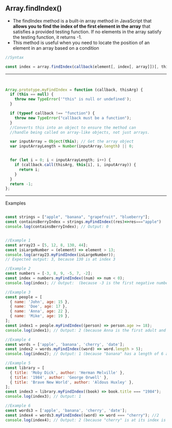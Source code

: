 ## Array.findIndex()


- The findIndex method is a built-in array method in JavaScript that **allows you to find the index of the first element in the array** that satisfies a provided testing function. If no elements in the array satisfy the testing function, it returns -1.
- This method is useful when you need to locate the position of an element in an array based on a condition

```js
//Syntax

const index = array.findIndex(callback(element[, index[, array]])[, thisArg])
```

_________________________


```js


Array.prototype.myFindIndex = function (callback, thisArg) {
  if (this == null) {
    throw new TypeError('"this" is null or undefined');
  }

  if (typeof callback !== "function") {
    throw new TypeError("callback must be a function");
  }
  //Converts this into an object to ensure the method can 
  //handle being called on array-like objects, not just arrays.

  var inputArray = Object(this); // Get the array object
  var inputArrayLength = Number(inputArray.length) || 0;


  for (let i = 0; i < inputArrayLength; i++) {
    if (callback.call(thisArg, this[i], i, inputArray)) {
      return i;
    }
  }
  return -1;
};
```

_____________________

Examples

```js

const strings = ["apple", "banana", "grapefruit", "blueberry"];
const containsBerryIndex = strings.myFindIndex((res)=>res==="apple")
console.log(containsBerryIndex); // Output: 0


//Example 1
const array23 = [5, 12, 8, 130, 44];
const isLargeNumber = (element) => element > 13;
console.log(array23.myFindIndex(isLargeNumber));
// Expected output: 3, because 130 is at index 3

//Example 2
const numbers = [-3, 8, 9, -5, 7, -2];
const index = numbers.myFindIndex((num) => num < 0);
console.log(index); // Output:  (because -3 is the first negative number and its index is 0)

//Example 3
const people = [
  { name: 'John', age: 15 },
  { name: 'Doe', age: 17 },
  { name: 'Anna', age: 22 },
  { name: 'Mike', age: 19 },
];
const index1 = people.myFindIndex((person) => person.age >= 18);
console.log(index1); // Output: 2 (because Anna is the first adult and her index is 2)

//Example 4
const words = ['apple', 'banana', 'cherry', 'date'];
const index2 = words.myFindIndex((word) => word.length > 5);
console.log(index2); // Output: 1 (because "banana" has a length of 6 and its index is 1)

//Example 5
const library = [
  { title: 'Moby Dick', author: 'Herman Melville' },
  { title: '1984', author: 'George Orwell' },
  { title: 'Brave New World', author: 'Aldous Huxley' },
];
const index3 = library.myFindIndex((book) => book.title === "1984");
console.log(index3); // Output: 1

//Example 6
const words3 = ['apple', 'banana', 'cherry', 'date'];
const index4 = words3.myFindIndex((word) => word === "cherry"); //2
console.log(index4); // Output: 2 (because "cherry" is at its index is 2)
```
